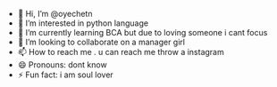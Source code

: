 - 👋 Hi, I’m @oyechetn
- 👀 I’m interested in python language
- 🌱 I’m currently learning BCA but due to loving someone i cant focus 
- 💞️ I’m looking to collaborate on a manager girl
- 📫 How to reach me . u can reach me throw a instagram
- 😄 Pronouns: dont know
- ⚡ Fun fact: i am soul lover

<!---
oyechetn/oyechetn is a ✨ special ✨ repository because its `README.md` (this file) appears on your GitHub profile.
You can click the Preview link to take a look at your changes.
--->
